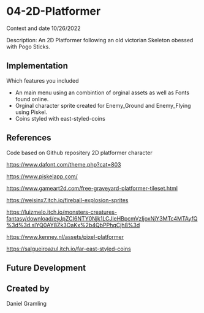 # 04-2D-Platformer

Context and date
10/26/2022

Description: An 2D Platformer following an old victorian Skeleton obessed with Pogo Sticks.

## Implementation
Which features you included
* An main menu using an combintion of orginal assets as well as Fonts found online.
* Orginal character sprite created for Enemy_Ground and Enemy_Flying using Piskel.
* Coins styled with east-styled-coins

## References

Code based on Github repositery 2D platformer character 

https://www.dafont.com/theme.php?cat=803

https://www.piskelapp.com/

https://www.gameart2d.com/free-graveyard-platformer-tileset.html

https://weisinx7.itch.io/fireball-explosion-sprites


https://luizmelo.itch.io/monsters-creatures-fantasy/download/eyJpZCI6NTY0Njk1LCJleHBpcmVzIjoxNjY3MTc4MTAyfQ%3d%3d.slYQ0AY8Zk3OaKx%2b4QbPPhqCjh8%3d


https://www.kenney.nl/assets/pixel-platformer

https://salgueiroazul.itch.io/far-east-styled-coins

## Future Development

## Created by
Daniel Gramling
